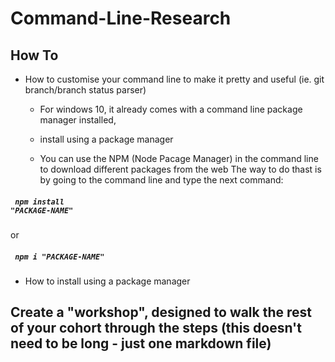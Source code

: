 # Command-Line-Research

## How To
+ How to customise your command line to make it pretty and useful (ie. git branch/branch status parser)
  + For windows 10, it already comes with a command line package manager installed,
  
  + install using a package manager

  + You can use the NPM (Node Pacage Manager) in the command line to download different packages from the web
    The way to do thast is by going to the command line and type the next command: 
    
##### <code> npm install "PACKAGE-NAME"</code>

or    

##### <code> npm i "PACKAGE-NAME"</code>
  
+ How to install using a package manager

##
## Create a "workshop", designed to walk the rest of your cohort through the steps (this doesn't need to be long - just one markdown file)
